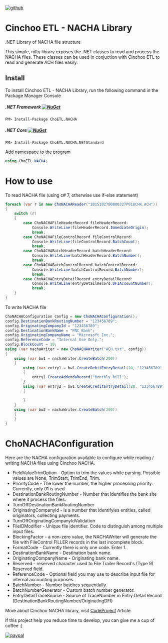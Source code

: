 [![github](https://img.shields.io/github/stars/Cinchoo/ChoETL.NACHA.svg)]()

# Cinchoo ETL - NACHA Library
.NET Library of NACHA file structure

This simple, nifty library exposes the .NET classes to read and process the NACHA files. These classes can be used in conjuction with Cinchoo ETL to read and generate ACH files easily.

## Install

To install Cinchoo ETL - NACHA Library, run the following command in the Package Manager Console

##### .NET Framework [![NuGet](https://img.shields.io/nuget/v/ChoETL.NACHA.svg)](https://www.nuget.org/packages/ChoETL.NACHA/)

    PM> Install-Package ChoETL.NACHA

##### .NET Core [![NuGet](https://img.shields.io/nuget/v/ChoETL.NACHA.NETStandard.svg)](https://www.nuget.org/packages/ChoETL.NACHA.NETStandard/)

    PM> Install-Package ChoETL.NACHA.NETStandard

Add namespace to the program

``` csharp
using ChoETL.NACHA;
```
# How to use

To read NACHA file (using c# 7, otherwise use if-else statement)

``` csharp
foreach (var r in new ChoNACHAReader("20151027B0000327P018CHK.ACH"))
{
    switch (r)
    {
        case ChoNACHAFileHeaderRecord fileHeaderRecord:
            Console.WriteLine(fileHeaderRecord.ImmediateOrigin);
            break;
        case ChoNACHAFileControlRecord fileControlRecord:
            Console.WriteLine(fileControlRecord.BatchCount);
            break;
        case ChoNACHABatchHeaderRecord batchHeaderRecord:
            Console.WriteLine(batchHeaderRecord.BatchNumber);
            break;
        case ChoNACHABatchControlRecord batchControlRecord:
            Console.WriteLine(batchControlRecord.BatchNumber);
            break;
        case ChoNACHAEntryDetailRecord entryDetailRecord:
            Console.WriteLine(entryDetailRecord.DFIAccountNumber);
            break;
    }
}
```

To write NACHA file

``` csharp
ChoNACHAConfiguration config = new ChoNACHAConfiguration();
config.DestinationBankRoutingNumber = "123456789";
config.OriginatingCompanyId = "123456789";
config.DestinationBankName = "PNC Bank";
config.OriginatingCompanyName = "Microsoft Inc.";
config.ReferenceCode = "Internal Use Only.";
config.BlockCount = 10;
using (var nachaWriter = new ChoNACHAWriter("ACH.txt", config))
{
	using (var bw1 = nachaWriter.CreateBatch(200))
	{
		using (var entry1 = bw1.CreateDebitEntryDetail(20, "123456789", "1313131313", 22.505M, "ID Number", "ID Name", "Desc Data"))
		{
			entry1.CreateAddendaRecord("Monthly bill");
		}
		using (var entry2 = bw1.CreateCreditEntryDetail(20, "123456789", "1313131313", 22.505M, "ID Number", "ID Name", "Desc Data"))
		{

		}
	}
	using (var bw2 = nachaWriter.CreateBatch(200))
	{
	}
}
```
# ChoNACHAConfiguration 
Here are the NACHA configuration available to configure while reading / writing NACHA files using Cinchoo NACHA.

- FieldValueTrimOption - Option to trim the values while parsing. Possible values are None, TrimStart, TrimEnd, Trim.
- PriorityCode - The lower the number, the higher processing priority. Currently, only 01 is used
- DestinationBankRoutingNumber - Number that identifies the bank site where it process the files.
- TurnOffDestinationBankRoutingNumber
- OriginatingCompanyId - is a number that identifyies entities, called originators, collecting payments.
- TurnOffOriginatingCompanyIdValidation
- FileIDModifier - Unique file identifier. Code to distinguish among multiple input files.
- BlockingFactor - a non-zero value, the NACHAWriter will generate the file with FileControl FILLER records in the last incomplete block.
- FormatCode - Currently there is only one code. Enter 1.
- DestinationBankName - Destination bank name.
- OriginatingCompanyName - Originating bank name.
- Reserved - reserved character used to File Trailer Record's (Type 9) Reserved field.
- ReferenceCode - Optional field you may use to describe input file for internal accounting purposes.
- BatchNumber - Number batches sequentially.
- BatchNumberGenerator - Custom batch number generator.
- EntryDetailTraceSource - Source of TraceNumber in Entry Detail Record (DestinationBankRoutingNumber/OriginatingDFI) 


More about Cinchoo NACHA library, visit [CodeProject](https://www.codeproject.com/Articles/1170069/Cinchoo-NACHA) Article

If this project help you reduce time to develop, you can give me a cup of coffee :)

[![paypal](https://www.paypalobjects.com/en_US/i/btn/btn_donateCC_LG.gif)](https://www.paypal.com/donate/?hosted_button_id=JXW2S3EN8XMM8)
